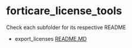 # forticare_license_tools
Check each subfolder for its respective README
 - export_licenses [README.MD](https://github.com/michaelbellgh/forticare_license_tools/blob/main/export_licenses)
